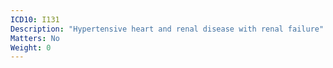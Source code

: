```yaml
---
ICD10: I131
Description: "Hypertensive heart and renal disease with renal failure"
Matters: No
Weight: 0
---
```

